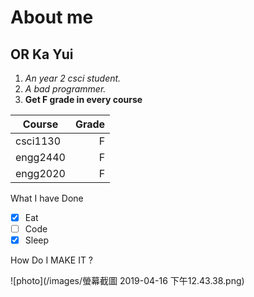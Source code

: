 About me  
======
OR Ka Yui
------
1. _An year 2 csci student._
2. *A bad programmer.*
3. **Get F grade in every course**

| Course        | Grade         | 
| ------------- | -------------:|
| csci1130      | F 
| engg2440      | F     
| engg2020 | F    

What I have Done
- [x] Eat
- [ ] Code
- [x] Sleep

How Do I MAKE IT ?

![photo](/images/螢幕截圖 2019-04-16 下午12.43.38.png)
